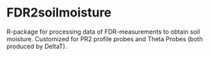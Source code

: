 # FDR2soilmoisture
R-package for processing data of FDR-measurements to obtain soil moisture. Customized for PR2 profile probes and Theta Probes (both produced by DeltaT).
